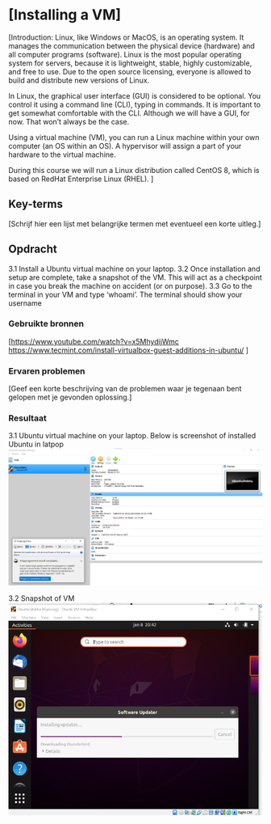# [Installing a VM]
[Introduction:
Linux, like Windows or MacOS, is an operating system. It manages the communication between the physical device (hardware) and all computer programs (software).
Linux is the most popular operating system for servers, because it is lightweight, stable, highly customizable, and free to use. Due to the open source licensing, everyone is allowed to build and distribute new versions of Linux.

In Linux, the graphical user interface (GUI) is considered to be optional. You control it using a command line (CLI), typing in commands. It is important to get somewhat comfortable with the CLI. Although we will have a GUI, for now. That won’t always be the case.

Using a virtual machine (VM), you can run a Linux machine within your own computer (an OS within an OS). A hypervisor will assign a part of your hardware to the virtual machine.

During this course we will run a Linux distribution called CentOS 8, which is based on RedHat Enterprise Linux (RHEL).
]

## Key-terms
[Schrijf hier een lijst met belangrijke termen met eventueel een korte uitleg.]

## Opdracht

3.1 Install a Ubuntu virtual machine on your laptop.
3.2 Once installation and setup are complete, take a snapshot of the VM. This will act as a  checkpoint in case you break the machine on accident (or on purpose).
3.3 Go to the terminal in your VM and type ‘whoami’. The terminal should show your username

### Gebruikte bronnen
[https://www.youtube.com/watch?v=x5MhydijWmc 
https://www.tecmint.com/install-virtualbox-guest-additions-in-ubuntu/ ]

### Ervaren problemen
[Geef een korte beschrijving van de problemen waar je tegenaan bent gelopen met je gevonden oplossing.]

### Resultaat

3.1 
Ubuntu virtual machine on your laptop. Below is screenshot of installed Ubuntu in latpop
![UbuntuinLaptop](/00_includes/LNX01/Nieuwemap/UbuntuinLaptop.png)

3.2 Snapshot of VM
![UbuntuVM](00_includes/LNX01/Nieuwemap/UbuntuVM.png)

